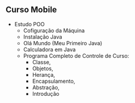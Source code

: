 ## Curso Mobile

- Estudo POO
    - Cofiguração da Máquina
    - Instalação Java
    - Olá Mundo (Meu Primeiro Java)
    - Calculadora em Java
    - Programa Completo de Controle de Curso:
        - Classe,
        - Objetos,
        - Herança,
        - Encapsulamento,
        - Abstração,
        - Introdução



